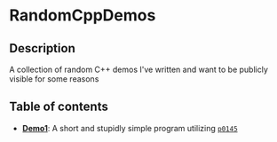 # RandomCppDemos
## Description
A collection of random C++ demos I've written and want to be publicly visible for some reasons
## Table of contents
* [**Demo1**](https://github.com/Trider12/RandomCppDemos/tree/master/Demo1): A short and stupidly simple program utilizing [`p0145`](http://www.open-std.org/jtc1/sc22/wg21/docs/papers/2016/p0145r3.pdf)
